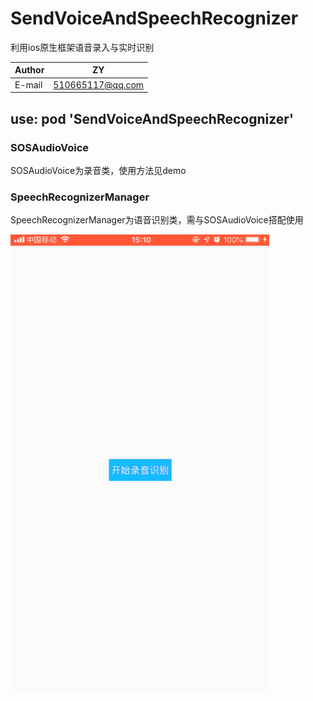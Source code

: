 # SendVoiceAndSpeechRecognizer
利用ios原生框架语音录入与实时识别

|Author|ZY|
|---|---
|E-mail|510665117@qq.com

##  use:     pod 'SendVoiceAndSpeechRecognizer'  

### SOSAudioVoice
SOSAudioVoice为录音类，使用方法见demo

### SpeechRecognizerManager
SpeechRecognizerManager为语音识别类，需与SOSAudioVoice搭配使用

![](https://github.com/aaa510665117/SendVoiceAndSpeechRecognizer/raw/master/dropMenuListGif.gif)
